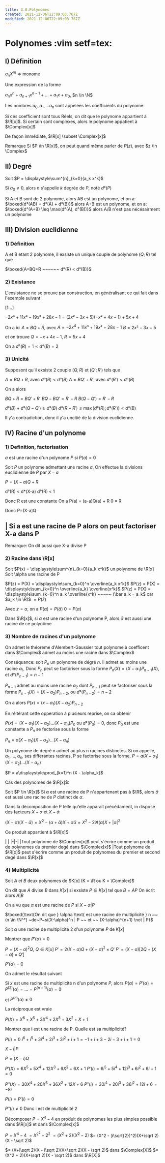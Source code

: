 ```yaml
---
title: 3.0.Polynomes
created: 2021-12-06T22:09:03.767Z
modified: 2021-12-06T22:09:03.767Z
---
```


# Polynomes :vim setf=tex:

## I) Définition

$a_n X^m$ => monome

Une expression de la forme 

$a_n x^n + a_{n+1} x^{n-1} + \dots + a_1 x + a_0$, $n \in \N$

Les nombres $a_0, a_1,\dots a_n$ sont appelées les coefficients du polynome.

Si ces coefficient sont tous Réels, on dit que le polynome appartient à $\R[x]$. Si certain sont complexes, alors le polynome appatient à $\Complex[x]$

De façon immédiate, $\R[x] \subset \Complex[x]$

Remarque Si $P \in \R[x]$, on peut quand même parler de $P(z)$, avec $z \in \Complex$


## II) Degré

Soit $P = \displaystyle\sum^{n}_{k=0}{a_k x^k}$

Si $a_0 \neq 0$, alors $n$ s'appelle $k$ degrée de $P$, noté $d°(P)$

Si A et B sont de 2 polynome, 
alors AB est un polynome, et on a:
$\boxed{d°(AB) = d°(A) + d°(B)}$
alors A+B est un polynome, et on a:
$\boxed{d°(A+B) \leq \max(d°(A), d°(B))}$
alors A/B n'est pas nécésairment un polynome


## III) Division euclidienne

### 1) Définition

A et B etant 2 polynome, il exsiste un unique couple de polynome $(Q; R)$ tel que 

$\boxed{A=BQ+R ~~~~~~ d°(R) < d°(B)}$

### 2) Existance

L'exsistance ne se prouve par construction, en généralisant ce qui fait dans l'exemple suivant

[1...]

$-2x⁴ + 11x³-19x²+28x-1 = (2x²-3x+5)(-x²+4x-1)+5x+4$

On a ici $A=BQ+R$, avec 
$A=-2x^4 + 11x³+19x²+28x-1$
$B=2x²-3x+5$

et on trouve 
$Q = -x+4x-1$, $R=5x+4$

On a $d°(R)=1 < d°(B) = 2$

### 3) Unicité

Supposont qu'il exsiste 2 couple $(Q; R)$ et $(Q'; R')$ tels que

$A=BQ+R$, avec  $d°(R) < d°(B)$
$A=BQ'+R'$, avec  $d°(R') < d°(B)$

On a alors

$BQ+R = BQ'+R'$
$BQ-BQ' = R'-R$
$B(Q-Q') = R'-R$

$d°(B) + d°(Q-Q') \geq d°(B)$
$d°(R-R') \leq \max(d°(R); d°(R')) < d°(B)$

Il y'a contradiction, donc il y'a uncitié de la division euclidienne.

## IV) Racine d'un polynome

### 1) Definition, factorisation

$a$ est une racine d'un polynome $P$
si $P(a) = 0$

Soit $P$ un polynome admettant une racine $a$, On effectue la divisions euclidienne de $P$ par $X-a$

$P = (X-a)Q + R$

d°(R) < d*(X-a)
d°(R) < 1

Donc R est une constante 
On a P(a) = (a-a)Q(a) + R
0 = R

Donc P=(X-a)Q


| Si a est une racine de P alors on peut factoriser X-a dans P
---

Remarque: On dit aussi que X-a divise P

### 2) Racine dans \R[x]

Soit $P(x) = \displaystyle\sum^{n}_{k=0}{a_k x^k}$
un polynome de \R[x] 
Soit \alpha une racine de P

$P(z) =  P(X) = \displaystyle\sum_{k=0}^n \overline{a_k x^k}$
$P(z) =  P(X) = \displaystyle\sum_{k=0}^n \overline{a_k} \overline{x^k}$
$P(z) =  P(X) = \displaystyle\sum_{k=0}^n a_k \overline{x^k} ~~~~~ (\bar a_k = a_k$ car $a_k \in \R)$
$= P(\bar z)$

Avec $z = \alpha$, on a 
$P(\alpha) = P(\bar \alpha)$
$0 = P(\alpha)$


Dans $\R[x]$, si $\alpha$ est une racine d'un polynome P, alors $\bar \alpha$ est aussi une racine de ce polynôme

### 3) Nombre de racines d'un polynome

On admet le théoreme d'Alembert-Gaussier tout polynome à coefficent dans $\Complex$ admet au moins une racine dans $\Complex$

Conséquance: soit $P_n$ un polynome de dégré $n$. Il admet au moins une racine $\alpha_1$, Donc $P_n$ peut se factoriser sous la forme $P_n(X) = (X-\alpha_1)P_{n-1}(X),$ et $d°(P_{n-1}) = n-1$

$P_{n-1}$ admet au moins une racine $\alpha_2$ dont $P_{n-1}$ peut se factoriser sous la forme $P_{n-1}(X) = (X-\alpha_2)P_{n-2}$, ou $d°(P_{n-2}) = n-2$

On a alors $P(x) = (x-\alpha_1)(X-\alpha_2)P_{n-2}$

En réitérant cette opperation à plusieurs reprise, on ca obtenir

$P(x) = (X-\alpha_1)(X-\alpha_2)\dots(X-\alpha_n)P_0$ ou $d°(P_0) = 0$, donc $P_0$ est une constante a $P_n$ se fectorise sous la forme

$P_n = a(X-\alpha_1)(X-\alpha_2)\dots(X-\alpha_n)$


Un polynome de degré n admet au plus n racines distinctes. Si on appelle, $\alpha_1, \dots, \alpha_n$, ses differantes racines, P se factorise sous la forme, $P = a(X-\alpha_1)(X-\alpha_2)\dots(X-\alpha_n)$


$P = a\displaystyle\prod_{k=1}^n (X - \alpha_k)$

Cas des polynomes de $\R[x]$:

Soit $P \in \R[x]$ Si $\alpha$ est une racine de P n'appartenant pas à $\R$, alors $\bar \alpha$ est aussi une racine de $P$ distinct de $\alpha$.

Dans la décomposition de P telle qu'elle apparait précédament, in dispose des facteurs $X-\alpha$ et $X-\bar \alpha$

$(X-\alpha)(X-\bar \alpha) = X^2 - (\alpha+\bar \alpha)X + \alpha \bar\alpha = X^2 -2\Re(\alpha)X + |\alpha|^2$

Ce produit appartient à $\R[x]$

| |
|-|-|
|Tout polynome de $\Complex[x]$ peut s'écrire comme un produit de polynomes du premier degé dans $\Complex[x]$
|Tout polynome de $\R[x]$ peut s'écrire comme un produit de polynomes du premier et second degé dans $\R[x]$


### 4) Multiplicité

Soit $A$ et $B$ deux polynomes de $K[x] (K = \R ou K = \Complex)$

On dit que $A$ divise $B$ dans $K[x]$ si exsiste $P \in K[x]$ tel que $B = AP$
On écrit alors $A | B$

On a vu que $\alpha$ est une racine de $P$ si $X-\alpha | P$

$\boxed{\text{On dit que } \alpha \text{ est une racine de multiplicité } n ~~(n \in \N^*) ~de~P~si(X-\alpha)^n | P ~~ et ~~ (X-\alpha)^{n+1} \not | P}$

Soit $\alpha$ une racine de multiplicité 2 d'un polynome $P$ de $K[x]$

Montrer que $P'(\alpha) = 0$

$P = (X-\alpha)^2Q$, $Q \in K[x]$
$P' = 2(X-\alpha)Q + (X-\alpha)^2 \times Q'$
$P' = (X-\alpha)[2Q + (X-\alpha)\times Q']$

$P'(\alpha) = 0$

On admet le résultat suivant

Si $x$ est une racine de multiplicité n d'un polynome $P$, alors 
$P(\alpha) = P'(\alpha) = P^{(2)}(\alpha) = \dots =  P^{(n-1)}(\alpha) = 0$

et $P^{(n)}(\alpha) \not= 0$

La réciproque est vraie

$P(X) = X^6 + X^5 + 3X^4 + 2X^3 + 3X^2 + X + 1$

Montrer que i est une racine de P. Quelle est sa multiplicité?

$P(i) = 0$
$i^6 + i^5 + 3i^4 + 2i^3 + 3i^2 + i + 1 = -1 + i + 3 -2i-3+i+1 = 0$

$X-i | P$

$P = (X-i)Q$

$P'(X) = 6X^5 + 5X^4 + 12X^3 + 6X^2 + 6X + 1$
$P'(i) = 6i^5 + 5i^4 + 12i^3 + 6i^2 + 6i + 1 = 0$

$P''(X) = 30X^4 + 20X^3 + 36X^2 + 12X + 6$
$P''(i) = 30i^4 + 20i^3 + 36i^2 + 12i + 6 = -8i$

$P(i) = P'(i) = 0$

$P''(i) \neq 0$
Donc i est de multiplicité 2

Décomposer $P = X^4 - 4$ en produit de polynomes les plus simples possible dans $\R[x]$ et dans $\Complex[x]$

$P = X^4 - 4$
$= X^{2^2} - 2^2$
$= (X^2 + 2)(X^2 - 2)$
$= (X^2 - (i\sqrt{2})^2)(X+\sqrt 2)(X - \sqrt 2)$

$= (X+i\sqrt 2)(X - i\sqrt 2)(X+\sqrt 2)(X - \sqrt 2)$ dans $\Complex[X]$
$= (X^2 + 2)(X+\sqrt 2)(X - \sqrt 2)$ dans $\R[X]$

